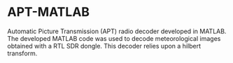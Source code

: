 # APT-MATLAB
Automatic Picture Transmission (APT) radio decoder developed in MATLAB. The developed MATLAB code was used to decode meteorological images obtained with a RTL SDR
dongle. This decoder relies upon a  hilbert transform. 



